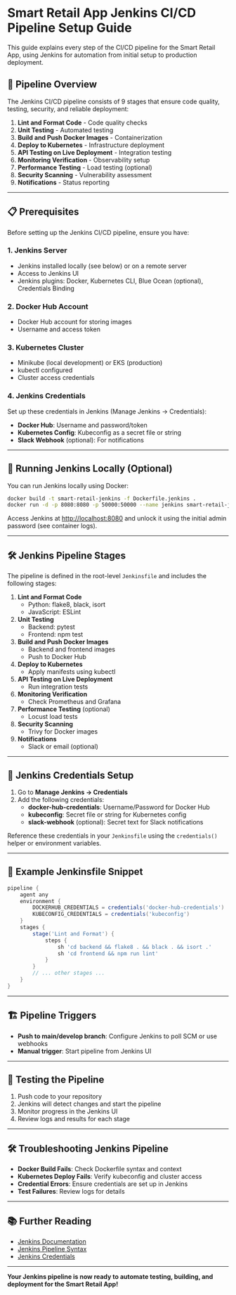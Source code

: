 # Smart Retail App Jenkins CI/CD Pipeline Setup Guide

This guide explains every step of the CI/CD pipeline for the Smart Retail App, using Jenkins for automation from initial setup to production deployment.

## 🎯 Pipeline Overview

The Jenkins CI/CD pipeline consists of 9 stages that ensure code quality, testing, security, and reliable deployment:

1. **Lint and Format Code** - Code quality checks
2. **Unit Testing** - Automated testing
3. **Build and Push Docker Images** - Containerization
4. **Deploy to Kubernetes** - Infrastructure deployment
5. **API Testing on Live Deployment** - Integration testing
6. **Monitoring Verification** - Observability setup
7. **Performance Testing** - Load testing (optional)
8. **Security Scanning** - Vulnerability assessment
9. **Notifications** - Status reporting

---

## 📋 Prerequisites

Before setting up the Jenkins CI/CD pipeline, ensure you have:

### 1. Jenkins Server
- Jenkins installed locally (see below) or on a remote server
- Access to Jenkins UI
- Jenkins plugins: Docker, Kubernetes CLI, Blue Ocean (optional), Credentials Binding

### 2. Docker Hub Account
- Docker Hub account for storing images
- Username and access token

### 3. Kubernetes Cluster
- Minikube (local development) or EKS (production)
- kubectl configured
- Cluster access credentials

### 4. Jenkins Credentials
Set up these credentials in Jenkins (Manage Jenkins → Credentials):
- **Docker Hub**: Username and password/token
- **Kubernetes Config**: Kubeconfig as a secret file or string
- **Slack Webhook** (optional): For notifications

---

## 🚀 Running Jenkins Locally (Optional)

You can run Jenkins locally using Docker:

```bash
docker build -t smart-retail-jenkins -f Dockerfile.jenkins .
docker run -d -p 8080:8080 -p 50000:50000 --name jenkins smart-retail-jenkins
```

Access Jenkins at [http://localhost:8080](http://localhost:8080) and unlock it using the initial admin password (see container logs).

---

## 🛠️ Jenkins Pipeline Stages

The pipeline is defined in the root-level `Jenkinsfile` and includes the following stages:

1. **Lint and Format Code**
   - Python: flake8, black, isort
   - JavaScript: ESLint
2. **Unit Testing**
   - Backend: pytest
   - Frontend: npm test
3. **Build and Push Docker Images**
   - Backend and frontend images
   - Push to Docker Hub
4. **Deploy to Kubernetes**
   - Apply manifests using kubectl
5. **API Testing on Live Deployment**
   - Run integration tests
6. **Monitoring Verification**
   - Check Prometheus and Grafana
7. **Performance Testing** (optional)
   - Locust load tests
8. **Security Scanning**
   - Trivy for Docker images
9. **Notifications**
   - Slack or email (optional)

---

## 🔑 Jenkins Credentials Setup

1. Go to **Manage Jenkins → Credentials**
2. Add the following credentials:
   - **docker-hub-credentials**: Username/Password for Docker Hub
   - **kubeconfig**: Secret file or string for Kubernetes config
   - **slack-webhook** (optional): Secret text for Slack notifications

Reference these credentials in your `Jenkinsfile` using the `credentials()` helper or environment variables.

---

## 📝 Example Jenkinsfile Snippet

```groovy
pipeline {
    agent any
    environment {
        DOCKERHUB_CREDENTIALS = credentials('docker-hub-credentials')
        KUBECONFIG_CREDENTIALS = credentials('kubeconfig')
    }
    stages {
        stage('Lint and Format') {
            steps {
                sh 'cd backend && flake8 . && black . && isort .'
                sh 'cd frontend && npm run lint'
            }
        }
        // ... other stages ...
    }
}
```

---

## 🏗️ Pipeline Triggers

- **Push to main/develop branch**: Configure Jenkins to poll SCM or use webhooks
- **Manual trigger**: Start pipeline from Jenkins UI

---

## 🧪 Testing the Pipeline

1. Push code to your repository
2. Jenkins will detect changes and start the pipeline
3. Monitor progress in the Jenkins UI
4. Review logs and results for each stage

---

## 🛠️ Troubleshooting Jenkins Pipeline

- **Docker Build Fails**: Check Dockerfile syntax and context
- **Kubernetes Deploy Fails**: Verify kubeconfig and cluster access
- **Credential Errors**: Ensure credentials are set up in Jenkins
- **Test Failures**: Review logs for details

---

## 📚 Further Reading
- [Jenkins Documentation](https://www.jenkins.io/doc/)
- [Jenkins Pipeline Syntax](https://www.jenkins.io/doc/book/pipeline/syntax/)
- [Jenkins Credentials](https://www.jenkins.io/doc/book/using/using-credentials/)

---

**Your Jenkins pipeline is now ready to automate testing, building, and deployment for the Smart Retail App!** 
